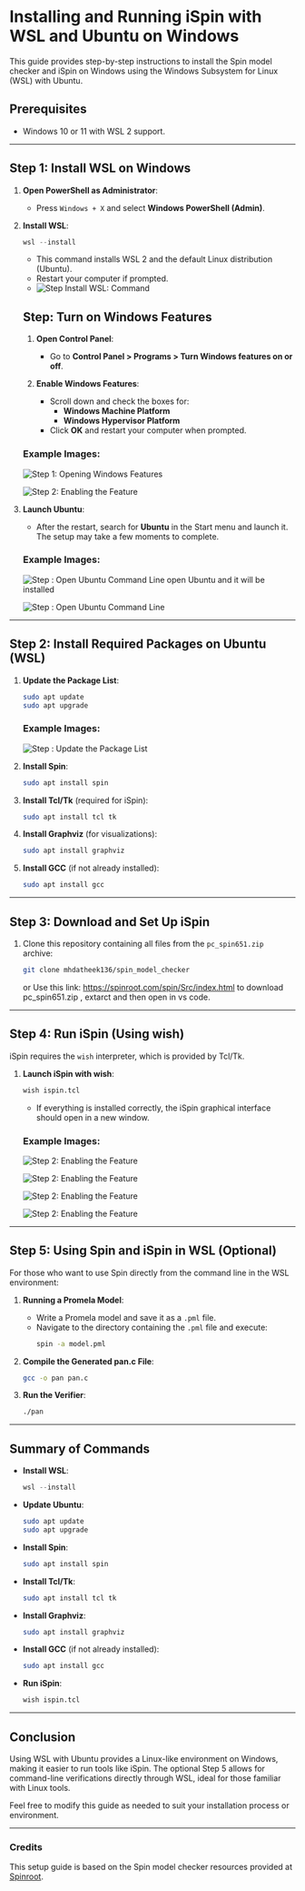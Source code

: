 
# Installing and Running iSpin with WSL and Ubuntu on Windows

This guide provides step-by-step instructions to install the Spin model checker and iSpin on Windows using the Windows Subsystem for Linux (WSL) with Ubuntu.

## Prerequisites

- Windows 10 or 11 with WSL 2 support.

---

## Step 1: Install WSL on Windows

1. **Open PowerShell as Administrator**:
   - Press `Windows + X` and select **Windows PowerShell (Admin)**.

2. **Install WSL**:
   ```powershell
   wsl --install
   ```
   - This command installs WSL 2 and the default Linux distribution (Ubuntu).
   - Restart your computer if prompted.
   - ![Step Install WSL: Command](./images/step01.jpg)
     
   ## Step: Turn on Windows Features
   
   1. **Open Control Panel**:
      - Go to **Control Panel > Programs > Turn Windows features on or off**.
   
   2. **Enable Windows Features**:
      - Scroll down and check the boxes for:
        - **Windows Machine Platform**
        - **Windows Hypervisor Platform**
      - Click **OK** and restart your computer when prompted.

   
   ### Example Images:
   
   ![Step 1: Opening Windows Features](./images/step02.jpg)
   
   ![Step 2: Enabling the Feature](./images/step03.jpg)


3. **Launch Ubuntu**:
   - After the restart, search for **Ubuntu** in the Start menu and launch it. The setup may take a few moments to complete.
  
   ### Example Images:
   ![Step : Open Ubuntu Command Line](./images/step11.jpg)
   open Ubuntu and it will be installed 
   
   ![Step : Open Ubuntu Command Line](./images/step04.jpg)

---

## Step 2: Install Required Packages on Ubuntu (WSL)

1. **Update the Package List**:
   ```bash
   sudo apt update
   sudo apt upgrade
   ```
   ### Example Images:
   
   ![Step : Update the Package List](./images/step05.jpg)

2. **Install Spin**:
   ```bash
   sudo apt install spin
   ```

3. **Install Tcl/Tk** (required for iSpin):
   ```bash
   sudo apt install tcl tk
   ```

4. **Install Graphviz** (for visualizations):
   ```bash
   sudo apt install graphviz
   ```

5. **Install GCC** (if not already installed):
   ```bash
   sudo apt install gcc
   ```

---

## Step 3: Download and Set Up iSpin

1. Clone this repository containing all files from the `pc_spin651.zip` archive:
   ```bash
   git clone mhdatheek136/spin_model_checker
   ```
   or 
   Use this link: https://spinroot.com/spin/Src/index.html to download pc_spin651.zip , extarct and then open in vs code.
   
---

## Step 4: Run iSpin (Using wish)

iSpin requires the `wish` interpreter, which is provided by Tcl/Tk.

1. **Launch iSpin with wish**:
   ```bash
   wish ispin.tcl
   ```
   - If everything is installed correctly, the iSpin graphical interface should open in a new window.

   ### Example Images:
   
   ![Step 2: Enabling the Feature](./images/step07.jpg)
   
   ![Step 2: Enabling the Feature](./images/step08.jpg)
   
   ![Step 2: Enabling the Feature](./images/step09.jpg)

   ![Step 2: Enabling the Feature](./images/step10.jpg)
---


## Step 5: Using Spin and iSpin in WSL (Optional)

For those who want to use Spin directly from the command line in the WSL environment:

1. **Running a Promela Model**:
   - Write a Promela model and save it as a `.pml` file.
   - Navigate to the directory containing the `.pml` file and execute:
     ```bash
     spin -a model.pml
     ```

2. **Compile the Generated pan.c File**:
   ```bash
   gcc -o pan pan.c
   ```

3. **Run the Verifier**:
   ```bash
   ./pan
   ```

---


## Summary of Commands

- **Install WSL**:  
  ```powershell
  wsl --install
  ```

- **Update Ubuntu**:  
  ```bash
  sudo apt update
  sudo apt upgrade
  ```

- **Install Spin**:  
  ```bash
  sudo apt install spin
  ```

- **Install Tcl/Tk**:  
  ```bash
  sudo apt install tcl tk
  ```

- **Install Graphviz**:  
  ```bash
  sudo apt install graphviz
  ```
  
- **Install GCC** (if not already installed):
   ```bash
   sudo apt install gcc
   ```
   
- **Run iSpin**:  
  ```bash
  wish ispin.tcl
  ```

---

## Conclusion

Using WSL with Ubuntu provides a Linux-like environment on Windows, making it easier to run tools like iSpin. The optional Step 5 allows for command-line verifications directly through WSL, ideal for those familiar with Linux tools.

Feel free to modify this guide as needed to suit your installation process or environment.

---

### Credits

This setup guide is based on the Spin model checker resources provided at [Spinroot](https://spinroot.com/spin/Src/index.html).

